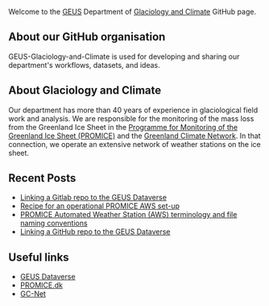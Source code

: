 Welcome to the [GEUS](http://GEUS.dk) Department of [Glaciology and Climate](https://www.geus.dk/natur-og-klima/indlandsisen) GitHub page.

## About our GitHub organisation

GEUS-Glaciology-and-Climate is used for developing and sharing our department's workflows, datasets, and ideas.

## About Glaciology and Climate

Our department has more than 40 years of experience in glaciological field work and analysis. We are responsible for the monitoring of the mass loss from the Greenland Ice Sheet in the [Programme for Monitoring of the Greenland Ice Sheet (PROMICE)](https://promice.dk/) and the [Greenland Climate Network]([http://cires1.colorado.edu/steffen/gcnet/). In that connection, we operate an extensive network of weather stations on the ice sheet.

## Recent Posts
<!-- BLOG-POST-LIST:START -->
- [Linking a Gitlab repo to the GEUS Dataverse](https://geus-glaciology-and-climate.github.io/guides/linking-a-gitlab-repo-to-the-geus-dataverse/)
- [Recipe for an operational PROMICE AWS set-up](https://geus-glaciology-and-climate.github.io/documentation/recipe-for-operational-aws-set-up/)
- [PROMICE Automated Weather Station &lpar;AWS&rpar; terminology and file naming conventions](https://geus-glaciology-and-climate.github.io/documentation/promice-aws-terminology/)
- [Linking a GitHub repo to the GEUS Dataverse](https://geus-glaciology-and-climate.github.io/guides/linking-a-github-repo-to-the-geus-dataverse/)
<!-- BLOG-POST-LIST:END -->

## Useful links
- [GEUS Dataverse](https://dataverse.geus.dk/)
- [PROMICE.dk](https://promice.dk/)
- [GC-Net](http://cires1.colorado.edu/steffen/gcnet/)
